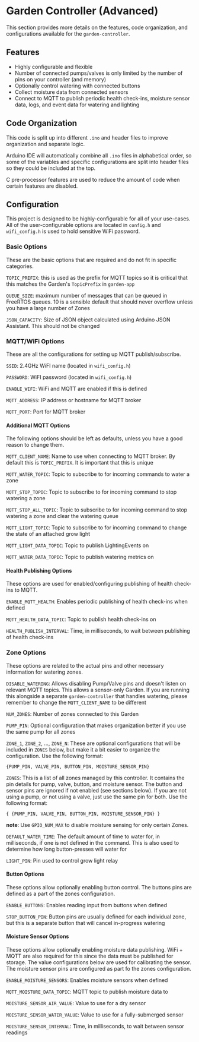 # Garden Controller (Advanced)
This section provides more details on the features, code organization, and configurations available for the `garden-controller`.

## Features
- Highly configurable and flexible
- Number of connected pumps/valves is only limited by the number of pins on your controller (and memory)
- Optionally control watering with connected buttons
- Collect moisture data from connected sensors
- Connect to MQTT to publish periodic health check-ins, moisture sensor data, logs, and event data for watering and lighting

## Code Organization
This code is split up into different `.ino` and header files to improve organization and separate logic.

Arduino IDE will automatically combine all `.ino` files in alphabetical order, so some of the variables and specific configurations are split into header files so they could be included at the top.

C pre-processor features are used to reduce the amount of code when certain features are disabled.

## Configuration
This project is designed to be highly-configurable for all of your use-cases. All of the user-configurable options are located in `config.h` and `wifi_config.h` is used to hold sensitive WiFi password.

### Basic Options
These are the basic options that are required and do not fit in specific categories.

`TOPIC_PREFIX`: this is used as the prefix for MQTT topics so it is critical that this matches the Garden's `TopicPrefix` in `garden-app`

`QUEUE_SIZE`: maximum number of messages that can be queued in FreeRTOS queues. 10 is a sensible default that should never overflow unless you have a large number of Zones

`JSON_CAPACITY`: Size of JSON object calculated using Arduino JSON Assistant. This should not be changed

### MQTT/WiFi Options
These are all the configurations for setting up MQTT publish/subscribe.

`SSID`: 2.4GHz WiFI name (located in `wifi_config.h`)

`PASSWORD`: WiFI password (located in `wifi_config.h`)

`ENABLE_WIFI`: WiFi and MQTT are enabled if this is defined

`MQTT_ADDRESS`: IP address or hostname for MQTT broker

`MQTT_PORT`: Port for MQTT broker

#### Additional MQTT Options
The following options should be left as defaults, unless you have a good reason to change them.

`MQTT_CLIENT_NAME`: Name to use when connecting to MQTT broker. By default this is `TOPIC_PREFIX`. It is important that this is unique

`MQTT_WATER_TOPIC`: Topic to subscribe to for incoming commands to water a zone

`MQTT_STOP_TOPIC`: Topic to subscribe to for incoming command to stop watering a zone

`MQTT_STOP_ALL_TOPIC`: Topic to subscribe to for incoming command to stop watering a zone and clear the watering queue

`MQTT_LIGHT_TOPIC`: Topic to subscribe to for incoming command to change the state of an attached grow light

`MQTT_LIGHT_DATA_TOPIC`: Topic to publish LightingEvents on

`MQTT_WATER_DATA_TOPIC`: Topic to publish watering metrics on

#### Health Publishing Options
These options are used for enabled/configuring publishing of health check-ins to MQTT.

`ENABLE_MQTT_HEALTH`: Enables periodic publishing of health check-ins when defined

`MQTT_HEALTH_DATA_TOPIC`: Topic to publish health check-ins on

`HEALTH_PUBLISH_INTERVAL`: Time, in milliseconds, to wait between publishing of health check-ins

### Zone Options
These options are related to the actual pins and other necessary information for watering zones.

`DISABLE_WATERING`: Allows disabling Pump/Valve pins and doesn't listen on relevant MQTT topics. This allows a sensor-only Garden. If you are running this alongside a separate `garden-controller` that handles watering, please remember to change the `MQTT_CLIENT_NAME` to be different

`NUM_ZONES`: Number of zones connected to this Garden

`PUMP_PIN`: Optional configuration that makes organization better if you use the same pump for all zones

`ZONE_1`, `ZONE_2`, ..., `ZONE_N`: These are optional configurations that will be included in `ZONES` below, but make it a bit easier to organize the configuration. Use the following format:
```
{PUMP_PIN, VALVE_PIN, BUTTON_PIN, MOISTURE_SENSOR_PIN}
```

`ZONES`: This is a list of all zones managed by this controller. It contains the pin details for pump, valve, button, and moisture sensor. The button and sensor pins are ignored if not enabled (see sections below). If you are not using a pump, or not using a valve, just use the same pin for both. Use the following format:
```
{ {PUMP_PIN, VALVE_PIN, BUTTON_PIN, MOISTURE_SENSOR_PIN} }
```
**note**: Use `GPIO_NUM_MAX` to disable moisture sensing for only certain Zones.

`DEFAULT_WATER_TIME`: The default amount of time to water for, in milliseconds, if one is not defined in the command. This is also used to determine how long button-presses will water for

`LIGHT_PIN`: Pin used to control grow light relay

#### Button Options
These options allow optionally enabling button control. The buttons pins are defined as a part of the zones configuration.

`ENABLE_BUTTONS`: Enables reading input from buttons when defined

`STOP_BUTTON_PIN`: Button pins are usually defined for each individual zone, but this is a separate button that will cancel in-progress watering

#### Moisture Sensor Options
These options allow optionally enabling moisture data publishing. WiFi + MQTT are also required for this since the data must be published for storage. The value configurations below are used for calibrating the sensor. The moisture sensor pins are configured as part fo the zones configuration.

`ENABLE_MOISTURE_SENSORS`: Enables moisture sensors when defined

`MQTT_MOISTURE_DATA_TOPIC`: MQTT topic to publish moisture data to

`MOISTURE_SENSOR_AIR_VALUE`: Value to use for a dry sensor

`MOISTURE_SENSOR_WATER_VALUE`: Value to use for a fully-submerged sensor

`MOISTURE_SENSOR_INTERVAL`: Time, in milliseconds, to wait between sensor readings
